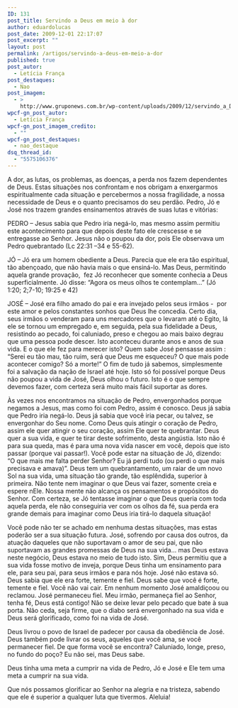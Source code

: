 ```yaml
---
ID: 131
post_title: Servindo a Deus em meio à dor
author: eduardolucas
post_date: 2009-12-01 22:17:07
post_excerpt: ""
layout: post
permalink: /artigos/servindo-a-deus-em-meio-a-dor
published: true
post_autor:
  - Letícia França
post_destaques:
  - Nao
post_imagem:
  - >
    http://www.gruponews.com.br/wp-content/uploads/2009/12/servindo_a_Deus_em_meio_a_dor.jpg
wpcf-gn_post_autor:
  - Letícia França
wpcf-gn_post_imagem_credito:
  - ""
wpcf-gn_post_destaques:
  - nao_destaque
dsq_thread_id:
  - "5575106376"
---
```

A dor, as lutas, os problemas, as doenças, a perda nos fazem dependentes de Deus. Estas situações nos confrontam e nos obrigam a enxergarmos espiritualmente cada situação e percebermos a nossa fragilidade, a nossa necessidade de Deus e o quanto precisamos do seu perdão. Pedro, Jó e José nos trazem grandes ensinamentos através de suas lutas e vitórias:

PEDRO – Jesus sabia que Pedro iria negá-lo, mas mesmo assim permitiu este acontecimento para que depois deste fato ele crescesse e se entregasse ao Senhor. Jesus não o poupou da dor, pois Ele observava um Pedro quebrantado (Lc 22:31 –34 e 55-62).

JÓ – Jó era um homem obediente a Deus. Parecia que ele era tão espiritual, tão abençoado, que não havia mais o que ensiná-lo. Mas Deus, permitindo aquela grande provação,  fez Jó reconhecer que somente conhecia a Deus superficialmente. Jó disse: “Agora os meus olhos te contemplam...” (Jó 1:20; 2;7-10; 19:25 e 42)

JOSÉ – José era filho amado do pai e era invejado pelos seus irmãos -  por este amor e pelos constantes sonhos que Deus lhe concedia. Certo dia, seus irmãos o venderam para uns mercadores que o levaram até o Egito, lá ele se tornou um empregado e, em seguida, pela sua fidelidade a Deus, resistindo ao pecado, foi caluniado, preso e chegou ao mais baixo degrau que uma pessoa pode descer. Isto aconteceu durante anos e anos de sua vida. E o que ele fez para merecer isto? Quem sabe José pensasse assim : “Serei eu tão mau, tão ruim, será que Deus me esqueceu? O que mais pode acontecer comigo? Só a morte!” O fim de tudo já sabemos, simplesmente foi a salvação da nação de Israel até hoje. Isto só foi possível porque Deus não poupou a vida de José, Deus olhou o futuro. Isto é o que sempre devemos fazer, com certeza será muito mais fácil suportar as dores.

Às vezes nos encontramos na situação de Pedro, envergonhados porque negamos a Jesus, mas como foi com Pedro, assim é conosco. Deus já sabia que Pedro iria negá-lo. Deus já sabia que você iria pecar, ou talvez, se envergonhar do Seu nome. Como Deus quis atingir o coração de Pedro, assim ele quer atingir o seu coração, assim Ele quer te quebrantar. Deus quer a sua vida, e quer te tirar deste sofrimento, desta angústia. Isto não é para sua queda, mas é para uma nova vida nascer em você, depois que isto passar (porque vai passar!). Você pode estar na situação de Jó, dizendo: “O que mais me falta perder Senhor? Eu já perdi tudo (ou perdi o que mais precisava e amava)”. Deus tem um quebrantamento, um raiar de um novo Sol na sua vida, uma situação tão grande, tão esplêndida, superior à primeira. Não tente nem imaginar o que Deus vai fazer, somente creia e espere nEle. Nossa mente não alcança os pensamentos e propósitos do Senhor. Com certeza, se Jó tentasse imaginar o que Deus queria com toda aquela perda, ele não conseguiria ver com os olhos da fé, sua perda era grande demais para imaginar como Deus iria tirá-lo daquela situação!

Você pode não ter se achado em nenhuma destas situações, mas estas poderão ser a sua situação futura. José, sofrendo por causa dos outros, da atuação daqueles que não suportavam o amor de seu pai, que não suportavam as grandes promessas de Deus na sua vida... mas Deus estava neste negócio, Deus estava no meio de tudo isto. Sim, Deus permitiu que a sua vida fosse motivo de inveja, porque Deus tinha um ensinamento para ele, para seu pai, para seus irmãos e para nós hoje. José não estava só. Deus sabia que ele era forte, temente e fiel. Deus sabe que você é forte, temente e fiel. Você não vai cair. Em nenhum momento José amaldiçoou ou reclamou. José permaneceu fiel. Meu irmão, permaneça fiel ao Senhor, tenha fé, Deus está contigo! Não se deixe levar pelo pecado que bate à sua porta. Não ceda, seja firme, que o diabo será envergonhado na sua vida e Deus será glorificado, como foi na vida de José.

Deus livrou o povo de Israel de padecer por causa da obediência de José. Deus também pode livrar os seus, aqueles que você ama, se você permanecer fiel. De que forma você se encontra? Caluniado, longe, preso, no fundo do poço? Eu não sei, mas Deus sabe.

Deus tinha uma meta a cumprir na vida de Pedro, Jó e José e Ele tem uma meta a cumprir na sua vida.

Que nós possamos glorificar ao Senhor na alegria e na tristeza, sabendo que ele é superior a qualquer luta que tivermos. Aleluia!
